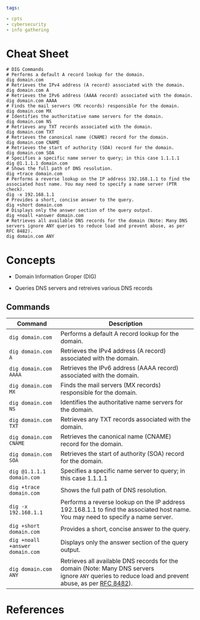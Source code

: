 ```yaml
tags:

- cpts
- cybersecurity
- info gathering
```

# Cheat Sheet

```shell
# DIG Commands
# Performs a default A record lookup for the domain.
dig domain.com
# Retrieves the IPv4 address (A record) associated with the domain.
dig domain.com A    
# Retrieves the IPv6 address (AAAA record) associated with the domain.
dig domain.com AAAA    
# Finds the mail servers (MX records) responsible for the domain.
dig domain.com MX    
# Identifies the authoritative name servers for the domain.
dig domain.com NS    
# Retrieves any TXT records associated with the domain.
dig domain.com TXT    
# Retrieves the canonical name (CNAME) record for the domain.
dig domain.com CNAME    
# Retrieves the start of authority (SOA) record for the domain.
dig domain.com SOA    
# Specifies a specific name server to query; in this case 1.1.1.1
dig @1.1.1.1 domain.com    
# Shows the full path of DNS resolution.
dig +trace domain.com    
# Performs a reverse lookup on the IP address 192.168.1.1 to find the associated host name. You may need to specify a name server (PTR check).
dig -x 192.168.1.1    
# Provides a short, concise answer to the query.
dig +short domain.com    
# Displays only the answer section of the query output.
dig +noall +answer domain.com    
# Retrieves all available DNS records for the domain (Note: Many DNS servers ignore ANY queries to reduce load and prevent abuse, as per RFC 8482).
dig domain.com ANY    
```

# Concepts

- Domain Information Groper (DIG)

- Queries DNS servers and retreives various DNS records

## Commands

| Command                         | Description                                                                                                                                                                                          |
| ------------------------------- | ---------------------------------------------------------------------------------------------------------------------------------------------------------------------------------------------------- |
| `dig domain.com`                | Performs a default A record lookup for the domain.                                                                                                                                                   |
| `dig domain.com A`              | Retrieves the IPv4 address (A record) associated with the domain.                                                                                                                                    |
| `dig domain.com AAAA`           | Retrieves the IPv6 address (AAAA record) associated with the domain.                                                                                                                                 |
| `dig domain.com MX`             | Finds the mail servers (MX records) responsible for the domain.                                                                                                                                      |
| `dig domain.com NS`             | Identifies the authoritative name servers for the domain.                                                                                                                                            |
| `dig domain.com TXT`            | Retrieves any TXT records associated with the domain.                                                                                                                                                |
| `dig domain.com CNAME`          | Retrieves the canonical name (CNAME) record for the domain.                                                                                                                                          |
| `dig domain.com SOA`            | Retrieves the start of authority (SOA) record for the domain.                                                                                                                                        |
| `dig @1.1.1.1 domain.com`       | Specifies a specific name server to query; in this case 1.1.1.1                                                                                                                                      |
| `dig +trace domain.com`         | Shows the full path of DNS resolution.                                                                                                                                                               |
| `dig -x 192.168.1.1`            | Performs a reverse lookup on the IP address 192.168.1.1 to find the associated host name. You may need to specify a name server.                                                                     |
| `dig +short domain.com`         | Provides a short, concise answer to the query.                                                                                                                                                       |
| `dig +noall +answer domain.com` | Displays only the answer section of the query output.                                                                                                                                                |
| `dig domain.com ANY`            | Retrieves all available DNS records for the domain (Note: Many DNS servers ignore `ANY` queries to reduce load and prevent abuse, as per [RFC 8482](https://datatracker.ietf.org/doc/html/rfc8482)). |

# References